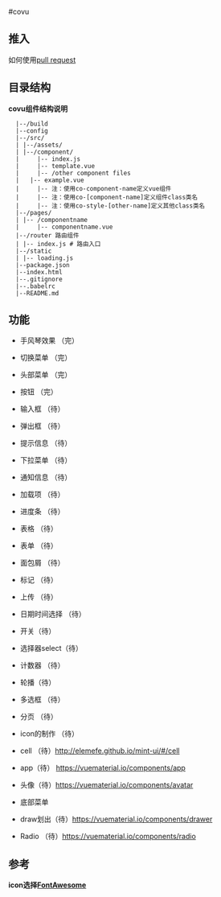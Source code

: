 #covu

## 推入

  如何使用[pull request](https://github.com/koringz/covu/blob/master/pull%20request.md)

## 目录结构 

**covu组件结构说明**
```
  |--/build
  |--config
  |--/src/
  |	|--/assets/
  |	|--/component/
  |		|-- index.js
  |		|-- template.vue
  |		|-- /other component files
  |	  |-- example.vue
  |	   	|-- 注：使用co-component-name定义vue组件
  |	   	|-- 注：使用co-[component-name]定义组件class类名
  |	   	|-- 注：使用co-style-[other-name]定义其他class类名
  |--/pages/
  |	|-- /componentname
  |		|-- componentname.vue
  |--/router 路由组件
  |	|-- index.js # 路由入口
  |--/static
  |	|-- loading.js
  |--package.json
  |--index.html
  |--.gitignore
  |--.babelrc
  |--README.md

```

## 功能

 - 手风琴效果 （完）

 - 切换菜单 （完）

 - 头部菜单 （完）
 
 - 按钮 （完）

 - 输入框 （待）
 
 - 弹出框 （待）
 
 - 提示信息 （待）
 
 - 下拉菜单 （待）
 
 - 通知信息 （待）

 - 加载项 （待）

 - 进度条 （待） 

 - 表格 （待）

 - 表单 （待）

 - 面包屑 （待）

 - 标记 （待）

 - 上传 （待）
 
 - 日期时间选择 （待）
 
 - 开关（待）
 
 - 选择器select（待）
 
 - 计数器 （待）

 - 轮播（待）
 
 - 多选框 （待）
 
 - 分页 （待）
 
 - icon的制作 （待）

 - cell （待）http://elemefe.github.io/mint-ui/#/cell
 
 - app（待） https://vuematerial.io/components/app
 
 - 头像（待）https://vuematerial.io/components/avatar
 
 - 底部菜单
 
 - draw划出（待）https://vuematerial.io/components/drawer
 
 - Radio （待）https://vuematerial.io/components/radio


 ## 参考

  **icon选择[FontAwesome](https://fontawesome.com/icons?d=gallery&m=free)**